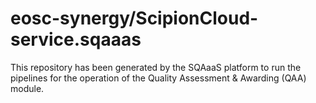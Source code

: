 # eosc-synergy/ScipionCloud-service.sqaaas
This repository has been generated by the SQAaaS platform to run the pipelines
for the operation of the
Quality Assessment & Awarding (QAA)
module.